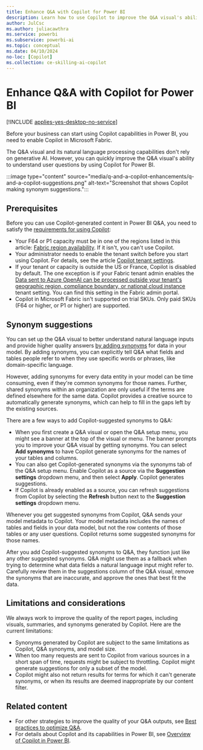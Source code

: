 ```yaml
---
title: Enhance Q&A with Copilot for Power BI
description: Learn how to use Copilot to improve the Q&A visual's ability to understand user questions by adding synonyms.
author: JulCsc
ms.author: juliacawthra
ms.service: powerbi
ms.subservice: powerbi-ai
ms.topic: conceptual
ms.date: 04/10/2024
no-loc: [Copilot]
ms.collection: ce-skilling-ai-copilot
---
```

# Enhance Q&A with Copilot for Power BI

[!INCLUDE [applies-yes-desktop-no-service](../includes/applies-yes-desktop-no-service.md)]

Before your business can start using Copilot capabilities in Power BI, you need to enable Copilot in Microsoft Fabric.

The Q&A visual and its natural language processing capabilities don't rely on generative AI. However, you can quickly improve the Q&A visual's ability to understand user questions by using Copilot for Power BI.

:::image type="content" source="media/q-and-a-copilot-enhancements/q-and-a-copilot-suggestions.png" alt-text="Screenshot that shows Copilot making synonym suggestions.":::

## Prerequisites

Before you can use Copilot-generated content in Power BI Q&A, you need to satisfy the [requirements for using Copilot](../create-reports/copilot-introduction.md#copilot-requirements):

- Your F64 or P1 capacity must be in one of the regions listed in this article: [Fabric region availability](/fabric/admin/region-availability). If it isn't, you can't use Copilot.
- Your administrator needs to enable the tenant switch before you start using Copilot. For details, see the article [Copilot tenant settings](/fabric/admin/service-admin-portal-copilot).
- If your tenant or capacity is outside the US or France, Copilot is disabled by default. The one exception is if your Fabric tenant admin enables the [Data sent to Azure OpenAI can be processed outside your tenant's geographic region, compliance boundary, or national cloud instance](/fabric/admin/service-admin-portal-copilot) tenant setting. You can find this setting in the Fabric admin portal.
- Copilot in Microsoft Fabric isn't supported on trial SKUs. Only paid SKUs (F64 or higher, or P1 or higher) are supported.

## Synonym suggestions

You can set up the Q&A visual to better understand natural language inputs and provide higher quality answers [by adding synonyms](q-and-a-tooling-intro.md#field-synonyms) for data in your model. By adding synonyms, you can explicitly tell Q&A what fields and tables people refer to when they use specific words or phrases, like domain-specific language.

However, adding synonyms for every data entity in your model can be time consuming, even if they're common synonyms for those names. Further, shared synonyms within an organization are only useful if the terms are defined elsewhere for the same data. Copilot provides a creative source to automatically generate synonyms, which can help to fill in the gaps left by the existing sources.

There are a few ways to add Copilot-suggested synonyms to Q&A:

- When you first create a Q&A visual or open the Q&A setup menu, you might see a banner at the top of the visual or menu. The banner prompts you to improve your Q&A visual by getting synonyms. You can select **Add synonyms** to have Copilot generate synonyms for the names of your tables and columns.
- You can also get Copilot-generated synonyms via the synonyms tab of the Q&A setup menu. Enable Copilot as a source via the **Suggestion settings** dropdown menu, and then select **Apply**. Copilot generates suggestions.
- If Copilot is already enabled as a source, you can refresh suggestions from Copilot by selecting the **Refresh** button next to the **Suggestion settings** dropdown menu.

Whenever you get suggested synonyms from Copilot, Q&A sends your model metadata to Copilot. Your model metadata includes the names of tables and fields in your data model, but not the row contents of those tables or any user questions. Copilot returns some suggested synonyms for those names.

After you add Copilot-suggested synonyms to Q&A, they function just like any other suggested synonyms. Q&A might use them as a fallback when trying to determine what data fields a natural language input might refer to. Carefully review them in the suggestions column of the Q&A visual, remove the synonyms that are inaccurate, and approve the ones that best fit the data.

## Limitations and considerations

We always work to improve the quality of the report pages, including visuals, summaries, and synonyms generated by Copilot. Here are the current limitations:

- Synonyms generated by Copilot are subject to the same limitations as Copilot, Q&A synonyms, and model size.
- When too many requests are sent to Copilot from various sources in a short span of time, requests might be subject to throttling. Copilot might generate suggestions for only a subset of the model.
- Copilot might also not return results for terms for which it can't generate synonyms, or when its results are deemed inappropriate by our content filter.

## Related content

- For other strategies to improve the quality of your Q&A outputs, see [Best practices to optimize Q&A](q-and-a-best-practices.md).
- For details about Copilot and its capabilities in Power BI, see [Overview of Copilot in Power BI](../create-reports/copilot-introduction.md).
